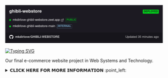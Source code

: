 
<img src="https://raw.githubusercontent.com/mkdirlove/GHIBLI-WEBSTORE/main/deploy.png">


<!--<img src="https://raw.githubusercontent.com/mkdirlove/GHIBLI-WEBSTORE/main/logo.gif" height="400px" width="900px">

[![Typing SVG](http://readme-typing-svg.herokuapp.com?color=DE3AF7&size=30&width=500&lines=WELCOME+TO+GHIBLI-WEBSTORE)](https://git.io/typing-svg)
[![Typing SVG](http://readme-typing-svg.herokuapp.com?color=DE3AF7&size=30&width=500&lines=WELCOME+TO+GHIBLI-WEBSTORE;MADE+WITH+%3C3+BY+MKDIRLOVE;I+%3C3+OPEN+SOURCE)](https://git.io/typing-svg)





	
[![Typing SVG](http://readme-typing-svg.herokuapp.com?color=3CFF00&size=30&width=500&lines=OTHER+TECHNOLOGY)](https://git.io/typing-svg)
	
&nbsp;&nbsp;<img src="https://img.shields.io/badge/Linux-FCC624?style=for-the-badge&logo=linux&logoColor=black" />&nbsp;&nbsp;&nbsp;&nbsp;<img src="https://img.shields.io/badge/Kali_Linux-557C94?style=for-the-badge&logo=kali-linux&logoColor=white" />&nbsp;&nbsp;&nbsp;&nbsp;<img src="https://img.shields.io/badge/Windows-0078D6?style=for-the-badge&logo=windows&logoColor=white" />&nbsp;&nbsp;&nbsp;&nbsp;<img src="https://img.shields.io/badge/GitHub-100000?style=for-the-badge&logo=github&logoColor=white" />&nbsp;&nbsp;&nbsp;&nbsp;<img src="https://img.shields.io/badge/Visual_Studio_Code-0078D4?style=for-the-badge&logo=visual%20studio%20code&logoColor=white" />&nbsp;&nbsp;&nbsp;&nbsp;
	

-->

[![Typing SVG](http://readme-typing-svg.herokuapp.com?color=DE3AF7&size=30&width=500&lines=WELCOME+TO+GHIBLI-WEBSTORE;Developed+with+💖+by%3A+;Jayson+San+Buenaventura;Abby+De+Guia;John+Maynard+Elec;Jasper+Cedrick+Lorenzo;Leomar+Mangubat)](https://git.io/typing-svg)

Our final e-commerce website project in Web Systems and Technology.

<details>
<br>
	<summary>𝗖𝗟𝗜𝗖𝗞 𝗛𝗘𝗥𝗘 𝗙𝗢𝗥 𝗠𝗢𝗥𝗘 𝗜𝗡𝗙𝗢𝗥𝗠𝗔𝗧𝗜𝗢𝗡 :point_left:</summary>
<br>
	
	
[![Typing SVG](http://readme-typing-svg.herokuapp.com?color=3CFF00&size=30&width=500&lines=LIVE+DEMO)](https://git.io/typing-svg)
	
	https://mkdirlove-ghibli-webstore.zeet.app/
	
	
[![Typing SVG](http://readme-typing-svg.herokuapp.com?color=3CFF00&size=30&width=500&lines=TECHNOLOGY+USED)](https://git.io/typing-svg)
	
&nbsp;&nbsp;<img src="https://img.shields.io/badge/HTML5-E34F26?style=for-the-badge&logo=html5&logoColor=white" />&nbsp;&nbsp;&nbsp;&nbsp; <img src="https://img.shields.io/badge/CSS3-1572B6?style=for-the-badge&logo=css3&logoColor=white" />&nbsp;&nbsp;&nbsp;&nbsp; <img src="https://img.shields.io/badge/Bootstrap-563D7C?style=for-the-badge&logo=bootstrap&logoColor=white" />&nbsp;&nbsp;&nbsp;&nbsp; <img src="https://img.shields.io/badge/JavaScript-F7DF1E?style=for-the-badge&logo=javascript&logoColor=black" />&nbsp;&nbsp;&nbsp;&nbsp; <img src="https://img.shields.io/badge/Python-FFD43B?style=for-the-badge&logo=python&logoColor=darkgreen" />&nbsp;&nbsp;&nbsp;&nbsp; <img src="https://img.shields.io/badge/Flask-000000?style=for-the-badge&logo=flask&logoColor=white" />&nbsp;&nbsp;&nbsp;&nbsp; <img src="https://img.shields.io/badge/SQLite-07405E?style=for-the-badge&logo=sqlite&logoColor=white" />

	
	
[![Typing SVG](http://readme-typing-svg.herokuapp.com?color=3CFF00&size=30&width=500&lines=INSTALLATION+%26+USAGE)](https://git.io/typing-svg)
	
      $ git clone https://github.com/mkdirlove/GHIBLI-WEBSTORE.git
      $ cd GHIBLI-WEBSTORE
      $ python3 -m pip install -r requirements.txt
      $ python3 server.py
      
      Open your web browser and navigate to: http://127.0.0.1:5000
  	

[![Typing SVG](http://readme-typing-svg.herokuapp.com?color=3CFF00&size=30&lines=TODO)](https://git.io/typing-svg)
	
- [ ] User profile page 
- [ ] Edit user profile page


[![Typing SVG](http://readme-typing-svg.herokuapp.com?color=FFE500&size=30&lines=IN+PROGRESS)](https://git.io/typing-svg)

- [ ] Admin Panel / Admin Dashboard
- [ ] Meet our team page
	
[![Typing SVG](http://readme-typing-svg.herokuapp.com?color=3CFF00&size=30&width=500&lines=MEET+OUR+DEV+TEAM)](https://git.io/typing-svg)
	
|  **Members**  | **Roles**     | **Facebook** |
| :------------- | :----------: | ----------: | 
| *__Abby De Guia__* | _Project Leader / Designer_  | [Contact me!](https://web.facebook.com/abby.deguia.75) |
| *__Jayson San Buenaventura__*   | _Developer / Designer_ | [Contact me!](https://web.facebook.com/mkdirlove.git) |
| *__John Maynard Elec__*   | _Developer / Designer_ | [Contact me!](https://web.facebook.com/maynard.nga.pla3) |
| *__Jasper Cedrick Lorenzo__*   | _Designer_ | [Contact me!](https://web.facebook.com/tunaynaidol) |
| *__Leomar Mangubat__*   | _Designer_ | [Contact me!](https://web.facebook.com/leomar.mangubat) |


	
</details>

